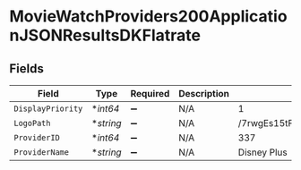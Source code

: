 # MovieWatchProviders200ApplicationJSONResultsDKFlatrate


## Fields

| Field                            | Type                             | Required                         | Description                      | Example                          |
| -------------------------------- | -------------------------------- | -------------------------------- | -------------------------------- | -------------------------------- |
| `DisplayPriority`                | **int64*                         | :heavy_minus_sign:               | N/A                              | 1                                |
| `LogoPath`                       | **string*                        | :heavy_minus_sign:               | N/A                              | /7rwgEs15tFwyR9NPQ5vpzxTj19Q.jpg |
| `ProviderID`                     | **int64*                         | :heavy_minus_sign:               | N/A                              | 337                              |
| `ProviderName`                   | **string*                        | :heavy_minus_sign:               | N/A                              | Disney Plus                      |